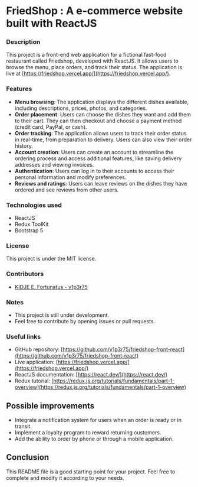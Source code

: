 # FriedShop : A e-commerce website built with ReactJS

### Description

This project is a front-end web application for a fictional fast-food restaurant called Friedshop, developed with ReactJS. It allows users to browse the menu, place orders, and track their status. The application is live at [https://friedshop.vercel.app/](https://friedshop.vercel.app/).

### Features

* **Menu browsing**: The application displays the different dishes available, including descriptions, prices, photos, and categories.
* **Order placement**: Users can choose the dishes they want and add them to their cart. They can then checkout and choose a payment method (credit card, PayPal, or cash).
* **Order tracking**: The application allows users to track their order status in real-time, from preparation to delivery. Users can also view their order history.
* **Account creation**: Users can create an account to streamline the ordering process and access additional features, like saving delivery addresses and viewing invoices.
* **Authentication**: Users can log in to their accounts to access their personal information and modify preferences.
* **Reviews and ratings**: Users can leave reviews on the dishes they have ordered and see reviews from other users.

### Technologies used

* ReactJS
* Redux ToolKit
* Bootstrap 5

### License

This project is under the MIT license.

### Contributors

- [KIDJE E. Fortunatus - v1p3r75](https://github.com/v1p3r75)


### Notes

* This project is still under development.
* Feel free to contribute by opening issues or pull requests.

### Useful links

* GitHub repository: [https://github.com/v1p3r75/friedshop-front-react](https://github.com/v1p3r75/friedshop-front-react)
* Live application: [https://friedshop.vercel.app/](https://friedshop.vercel.app/)
* ReactJS documentation: [https://react.dev/](https://react.dev/)
* Redux tutorial: [https://redux.js.org/tutorials/fundamentals/part-1-overview](https://redux.js.org/tutorials/fundamentals/part-1-overview)

## Possible improvements

* Integrate a notification system for users when an order is ready or in transit.
* Implement a loyalty program to reward returning customers.
* Add the ability to order by phone or through a mobile application.

## Conclusion

This README file is a good starting point for your project. Feel free to complete and modify it according to your needs.